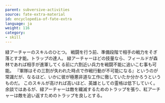 ```yaml
---
parent: subversive-activities
source: fate-extra-material
id: encyclopedia-of-fate-extra
language: ja
weight: 116
category:
- skill
---
```


緑アーチャーのスキルのひとつ。
戦闘を行う前、準備段階で相手の戦力をそぎ落とす才能。トラップの達人。
緑アーチャーほどの技量なら、フィールドが森林であれば相手が進軍してくる前に六割近い兵力を戦闘不能に追いこむ事も可能。
『軍隊はその三割が失われた時点で作戦行動が不可能になる』というのが常識だが、なるほど、いかに彼が極悪非道な工作に徹していたか分かろうというものだ。
このスキルが高ければ高いほど、英雄としての霊格は低下していく。
余談ではあるが、緑アーチャーは敵を繊滅するためのトラップを張り、紅アーチャーは敵を追い返すためのトラップを良しとする。
